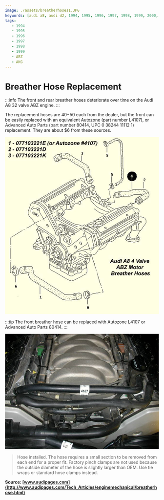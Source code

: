 ```yaml
---
image: ./assets/breatherhoses1.JPG
keywords: [audi a8, audi d2, 1994, 1995, 1996, 1997, 1998, 1999, 2000, 2001, 2002, 4.2, V8, ABZ, AKG]
tags:
   - 1994
   - 1995
   - 1996
   - 1997
   - 1998
   - 1999
   - ABZ
   - AKG
---
```


# Breather Hose Replacement

:::info
The front and rear breather hoses deteriorate over time on the Audi A8 32 valve ABZ engine.
:::

The replacement hoses are $40-$50 each from the dealer, but the front can be easily replaced with an equivalent Autozone (part number L4107), or Advanced Auto Parts (part number 80414, UPC 0 38244 11112 1) replacement. They are about $6 from these sources.

![](./assets/breatherhoses1.JPG)

:::tip
The front breather hose can be replaced with Autozone L4107 or Advanced Auto Parts 80414.
:::

![](./assets/breatherhoses2.JPG)

> Hose installed. The hose requires a small section to be removed from each end for a proper fit. Factory pinch clamps are not used because the outside diameter of the hose is slightly larger than OEM. Use tie wraps or standard hose clamps instead.

**Source: [www.audipages.com](http://www.audipages.com/Tech_Articles/enginemechanical/breatherhose.html)**